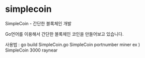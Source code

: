# simplecoin
SimpleCoin - 간단한 블록체인 개발

Go언어를 이용해서 간단한 블록체인 코인을 만들어보고 있습니다.

사용법 : go build SimpleCoin.go
        SimpleCoin portnumber miner
        ex ) SimpleCoin 3000 raynear
